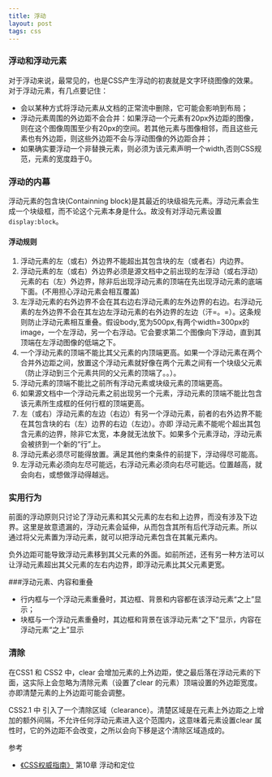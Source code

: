 ```yaml
---
title: 浮动
layout: post
tags: css
---
```


### 浮动和浮动元素
对于浮动来说，最常见的，也是CSS产生浮动的初衷就是文字环绕图像的效果。对于浮动元素，有几点要记住：

- 会以某种方式将浮动元素从文档的正常流中删除，它可能会影响到布局；
- 浮动元素周围的外边距不会合并：如果浮动一个元素有20px外边距的图像，则在这个图像周围至少有20px的空间。若其他元素与图像相邻，而且这些元素也有外边距，则这些外边距不会与浮动图像的外边距合并；
- 如果确实要浮动一个非替换元素，则必须为该元素声明一个width,否则CSS规范，元素的宽度趋于0。

### 浮动的内幕

浮动元素的包含块(Containning block)是其最近的块级祖先元素。浮动元素会生成一个块级框，而不论这个元素本身是什么。故没有对浮动元素设置`display:block`。

#### 浮动规则

1. 浮动元素的左（或右）外边界不能超出其包含块的左（或者右）内边界。
2. 浮动元素的左（或右）外边界必须是源文档中之前出现的左浮动（或右浮动）元素的右（左）外边界，除非后出现浮动元素的顶端在先出现浮动元素的底端下面。(不用担心浮动元素会相互覆盖)
3. 左浮动元素的右外边界不会在其右边右浮动元素的左外边界的右边。右浮动元素的左外边界不会在其左边左浮动元素的右外边界的左边（汗=。=）。这条规则防止浮动元素相互重叠。假设body,宽为500px,有两个width=300px的image，一个左浮动，另一个右浮动。它会要求第二个图像向下浮动，直到其顶端在左浮动图像的低端之下。
4. 一个浮动元素的顶端不能比其父元素的内顶端更高。如果一个浮动元素在两个合并外边距之间，放置这个浮动元素就好像在两个元素之间有一个块级父元素（防止浮动到三个元素共同的父元素的顶端了。。）。
5. 浮动元素的顶端不能比之前所有浮动元素或块级元素的顶端更高。
6. 如果源文档中一个浮动元素之前出现另一个元素，浮动元素的顶端不能比包含该元素所生成框的任何行框的顶端更高。
7. 左（或右）浮动元素的左边（右边）有另一个浮动元素，前者的右外边界不能在其包含块的右（左）边界的右边（左边）。亦即 浮动元素不能呢个超出其包含元素的边界，除非它太宽，本身就无法放下。如果多个元素浮动，浮动元素会被挤到一个新的“行”上。
8. 浮动元素必须尽可能得放置。满足其他约束条件的前提下，浮动得尽可能高。
9. 左浮动元素必须向左尽可能远，右浮动元素必须向右尽可能远。位置越高，就会向右，或想做浮动得越远。


### 实用行为
前面的浮动原则只讨论了浮动元素和其父元素的左右和上边界，而没有涉及下边界。这里是故意遗漏的，浮动元素会延伸，从而包含其所有后代浮动元素。所以 通过将父元素置为浮动元素，就可以把浮动元素包含在其氟元素内。


负外边距可能导致浮动元素移到其父元素的外面。如前所述，还有另一种方法可以让浮动元素超出其父元素的左右内边界，即浮动元素比其父元素更宽。

###浮动元素、内容和重叠

- 行内框与一个浮动元素重叠时，其边框、背景和内容都在该浮动元素“之上”显示；
- 块框与一个浮动元素重叠时，其边框和背景在该浮动元素“之下”显示，内容在浮动元素“之上”显示

### 清除

在CSS1 和 CSS2 中，clear 会增加元素的上外边距，使之最后落在浮动元素的下面，这实际上会忽略为清除元素（设置了clear 的元素）顶端设置的外边距宽度。亦即清楚元素的上外边距可能会调整。

CSS2.1 中 引入了一个清除区域（clearance）。清楚区域是在元素上外边距之上增加的额外间隔，不允许任何浮动元素进入这个范围内，这意味着元素设置clear 属性时，它的外边距不会改变，之所以会向下移是这个清除区域造成的。


参考
- [《CSS权威指南》](http://www.amazon.cn/CSS%E6%9D%83%E5%A8%81%E6%8C%87%E5%8D%97-%E8%BF%88%E8%80%B6/dp/B0011F5SIC/ref=sr_1_1?ie=UTF8&qid=1410419640&sr=8-1&keywords=CSS%E6%9D%83%E5%A8%81%E6%8C%87%E5%8D%97%28%E7%AC%AC3%E7%89%88%29) 第10章 浮动和定位






































